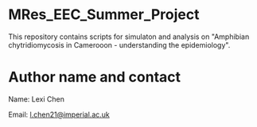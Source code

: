 # MRes_EEC_Summer_Project
This repository contains scripts for simulaton and analysis on "Amphibian chytridiomycosis in Camerooon - understanding the epidemiology".

# Author name and contact
Name: Lexi Chen

Email: l.chen21@imperial.ac.uk
